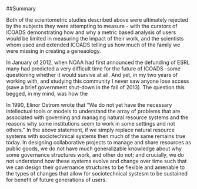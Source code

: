 ##Summary

Both of the scientometric studies described above were ultimately rejected by the subjects they were attempting to measure - with the curators of ICOADS demonstrating how and why a metric based analysis of users would be limited in measuring the impact of their work, and the scientists whom used and extended ICOADS telling us how much of the family we were missing in creating a geneaology. 

In January of 2012, when NOAA had first announced the defunding of ESRL many had predicted a very difficult time for the future of ICOADS -some questioning whether it would survive at all. And yet, in my two years of working with, and studying this community I never saw anyone lose access (save a brief government shut-down in the fall of 2013). The question this begged, in my mind, was how the 

In 1990, Elinor Ostrom wrote that "We do not yet have the necessary intellectual tools or models to understand the array of problems that are associated with governing and managing natural resource systems and the reasons why some institutions seem to work in some settings and not others." In the above statement, if we simply replace natural resource systems with sociotechnical systems then much of the same remains true today. In designing collaborative projects to manage and share resources as public goods, we do not have much generalizable knowledge about why some governance structures work, and other do not; and crucially, we do not understand how these systems evolve and change over time such that we can design their governance structures to be flexible and amenable to the types of changes that allow for sociotechnical systesm to be sustained for benefit of future generations of users. 